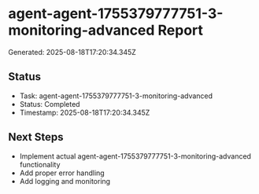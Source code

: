 # agent-agent-1755379777751-3-monitoring-advanced Report

Generated: 2025-08-18T17:20:34.345Z

## Status
- Task: agent-agent-1755379777751-3-monitoring-advanced
- Status: Completed
- Timestamp: 2025-08-18T17:20:34.345Z

## Next Steps
- Implement actual agent-agent-1755379777751-3-monitoring-advanced functionality
- Add proper error handling
- Add logging and monitoring

